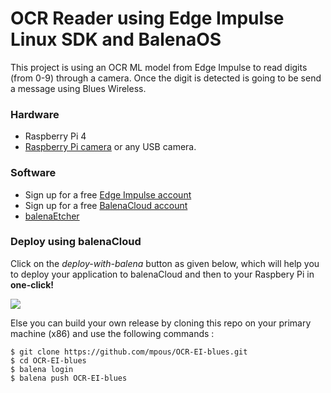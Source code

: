 
# OCR Reader using Edge Impulse Linux SDK and BalenaOS

This project is using an OCR ML model from Edge Impulse to read digits (from 0-9) through a camera. Once the digit is detected is going to be send a message using Blues Wireless.


### Hardware 

* Raspberry Pi 4
* [Raspberry Pi camera](https://www.raspberrypi.org/products/camera-module-v2/) or any USB camera.

### Software 

* Sign up for a free [Edge Impulse account](https://edgeimpulse.com/)
* Sign up for a free [BalenaCloud account](https://www.balena.io/)
* [balenaEtcher](https://www.balena.io/etcher/)

### Deploy using balenaCloud

Click on the *deploy-with-balena* button as given below, which will help you to deploy your application to balenaCloud and then to your Raspbery Pi in **one-click!**

[![](https://balena.io/deploy.png)](https://dashboard.balena-cloud.com/deploy?repoUrl=https://github.com/mpous/OCR-EI-blues)

Else you can build your own release by cloning this repo on your primary machine (x86) and use the following commands :
```
$ git clone https://github.com/mpous/OCR-EI-blues.git
$ cd OCR-EI-blues
$ balena login
$ balena push OCR-EI-blues 
```

